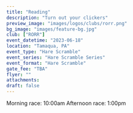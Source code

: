 ```yaml
---
title: "Reading"
description: "Turn out your clickers"
preview_image: "images/logos/clubs/rorr.png"
bg_image: "images/feature-bg.jpg"
club: ["RORR"]
event_datetime: "2023-06-18"
location: "Tamaqua, PA"
event_type: "Hare Scramble"
event_series: "Hare Scramble Series"
event_format: "Hare Scramble"
gate_fee: "TBA"
flyer: ""
attachments:
draft: false
---
```


Morning race: 10:00am
Afternoon race: 1:00pm
